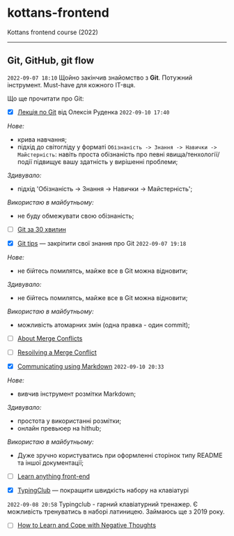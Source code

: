 # kottans-frontend
Kottans frontend course (2022)

--------------------------------------

Git, GitHub, git flow
--------------------------------------

`2022-09-07 18:10`
Щойно закінчив знайомство з __Git__. Потужний інструмент. Must-have для кожного IT-вця.

Що ще прочитати про Git:

- [x] [Лекція по Git](https://www.youtube.com/playlist?list=PLS8sEUxbfFY9MnPIFPTNlaS5xX7P5Ge-5) від Олексія Руденка
`2022-09-10 17:40`

_Нове:_
   - крива навчання;
   - підхід до світогліду у форматі `Обізнаність -> Знання -> Навички -> Майстерність`: навіть проста обізнаність про певні явища/тенхології/події підвищує вашу здатність у вирішенні проблеми;

_Здивувало:_
  - підхід 'Обізнаність -> Знання -> Навички -> Майстерність';

_Використаю в майбутньому:_
  -  не буду обмежувати свою обізнаність;


- [ ] [Git за 30 хвилин](https://codeguida.com/post/453)

- [x] [Git tips](http://sixrevisions.com/web-development/git-tips/) — закріпити свої знання про Git
`2022-09-07 19:18`

_Нове:_
   - не бійтесь помилятсь, майже все в Git можна відновити;

_Здивувало:_
   - не бійтесь помилятсь, майже все в Git можна відновити;

_Використаю в майбутньому:_
  - можливість атомарних змін (одна правка - один commit);


- [ ] [About Merge Conflicts](https://docs.github.com/en/free-pro-team@latest/github/collaborating-with-issues-and-pull-requests/about-merge-conflicts)

- [ ] [Resoilving a Merge Conflict](https://docs.github.com/en/free-pro-team@latest/github/collaborating-with-issues-and-pull-requests/resolving-a-merge-conflict-using-the-command-line)

- [x] [Communicating using Markdown](https://lab.github.com/githubtraining/communicating-using-markdown)
`2022-09-10 20:33`

_Нове:_
   - вивчив інструмент розмітки Markdown;

_Здивувало:_
   - простота у використанні розмітки;
   - онлайн превьюер на hithub;

_Використаю в майбутньому:_
   - Дуже зручно користуватись при оформленні сторінок типу README та іншої документації;


- [ ] [Learn anything front-end](https://learn-anything.xyz/web-development/front-end)

- [x] [TypingClub](https://www.typingclub.com/) — покращити швидкість набору на клавіатурі

`2022-09-08 20:58`
Typingclub - гарний клавіатурний тренажер. Є можливість тренуватись в наборі латиницею. Займаюсь ще з 2019 року.

- [ ] [How to Learn and Cope with Negative Thoughts](https://guides.hexlet.io/learning/)
